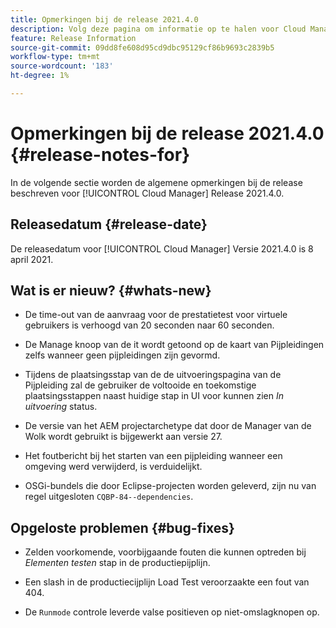 ```yaml
---
title: Opmerkingen bij de release 2021.4.0
description: Volg deze pagina om informatie op te halen voor Cloud Manager Release 2021.4.0
feature: Release Information
source-git-commit: 09dd8fe608d95cd9dbc95129cf86b9693c2839b5
workflow-type: tm+mt
source-wordcount: '183'
ht-degree: 1%

---
```


# Opmerkingen bij de release 2021.4.0 {#release-notes-for}

In de volgende sectie worden de algemene opmerkingen bij de release beschreven voor [!UICONTROL Cloud Manager] Release 2021.4.0.

## Releasedatum {#release-date}

De releasedatum voor [!UICONTROL Cloud Manager] Versie 2021.4.0 is 8 april 2021.

## Wat is er nieuw? {#whats-new}

* De time-out van de aanvraag voor de prestatietest voor virtuele gebruikers is verhoogd van 20 seconden naar 60 seconden.

* De Manage knoop van de it wordt getoond op de kaart van Pijpleidingen zelfs wanneer geen pijpleidingen zijn gevormd.

* Tijdens de plaatsingsstap van de de uitvoeringspagina van de Pijpleiding zal de gebruiker de voltooide en toekomstige plaatsingsstappen naast huidige stap in UI voor kunnen zien *In uitvoering* status.

* De versie van het AEM projectarchetype dat door de Manager van de Wolk wordt gebruikt is bijgewerkt aan versie 27.

* Het foutbericht bij het starten van een pijpleiding wanneer een omgeving werd verwijderd, is verduidelijkt.

* OSGi-bundels die door Eclipse-projecten worden geleverd, zijn nu van regel uitgesloten `CQBP-84--dependencies`.

## Opgeloste problemen {#bug-fixes}

* Zelden voorkomende, voorbijgaande fouten die kunnen optreden bij *Elementen testen* stap in de productiepijplijn.

* Een slash in de productiecijplijn Load Test veroorzaakte een fout van 404.

* De `Runmode` controle leverde valse positieven op niet-omslagknopen op.
